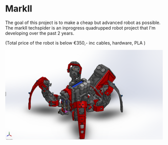 # MarkII 

The goal of this project is to make a cheap but advanced robot as possible. The markII techspider is an inprogress quadrupped robot project that I'm developing over the past 2 years. 

(Total price of the robot is below €350,- inc cables, hardware, PLA )

![](img/mrkII_DES0021.PNG)
